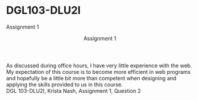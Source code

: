 # DGL103-DLU2I
 Assignment 1
<!DOCTYPE html>
<html>
<head>

<!-- DGL-103-DLU2I Krista Nash -->
<meta charset="utf-8" />
<title>DGL-103-DLU2I Krista Nash Assignment 1</title>
</head>

<body>
<header> Assignment 1
</header>
<nav>
As discussed during office hours, I have very little experience with the web. My expectation of this course is to become more efficient in web programs and hopefully be a little bit more than competent when designing and applying the skills provided to us in this course.
</nav>
<footer>
DGL 103-DLU2I, Krista Nash, Assignment 1, Question 2
</footer>
</body>

</html>
